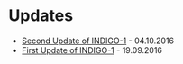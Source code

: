 # Updates

* [Second Update of INDIGO-1](second_update_of_indigo-1.md) - 04.10.2016
* [First Update of INDIGO-1](first_update_of_indigo-1.md) - 19.09.2016

